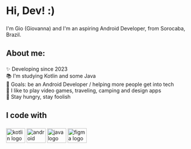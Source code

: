### <h1 align="left">Hi, Dev! :)</h1>

###

<p align="left">I'm Gio (Giovanna) and I'm an aspiring Android Developer, from Sorocaba, Brazil.</p>

###

<h2 align="left">About me:</h2>

###

<p align="left">✨ Developing since 2023<br>📚 I'm studying Kotlin and some Java<br>🎯 Goals: be an Android Developer / helping more people get into tech<br>🎲 I like to play video games, traveling, camping and design apps<br>🚀 Stay hungry, stay foolish</p>

###

<h2 align="left">I code with</h2>

###

<div align="left">
  <img src="https://cdn.jsdelivr.net/gh/devicons/devicon/icons/kotlin/kotlin-original.svg" height="40" width="52" alt="kotlin logo"  />
  <img src="https://cdn.jsdelivr.net/gh/devicons/devicon/icons/android/android-original.svg" height="40" width="52" alt="android logo"  />
  <img src="https://cdn.jsdelivr.net/gh/devicons/devicon/icons/java/java-original.svg" height="40" width="52" alt="java logo"  />
  <img src="https://cdn.jsdelivr.net/gh/devicons/devicon/icons/figma/figma-original.svg" height="40" width="52" alt="figma logo"  />
</div>

###

